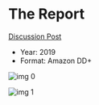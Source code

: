 # The Report

[Discussion Post](https://www.avsforum.com/threads/bass-eq-for-filtered-movies.2995212/post-59236216)

* Year: 2019
* Format: Amazon DD+

![img 0](https://i.imgur.com/AB1lbPQ.jpg)

![img 1](https://i.imgur.com/IEgMax9.jpg)

